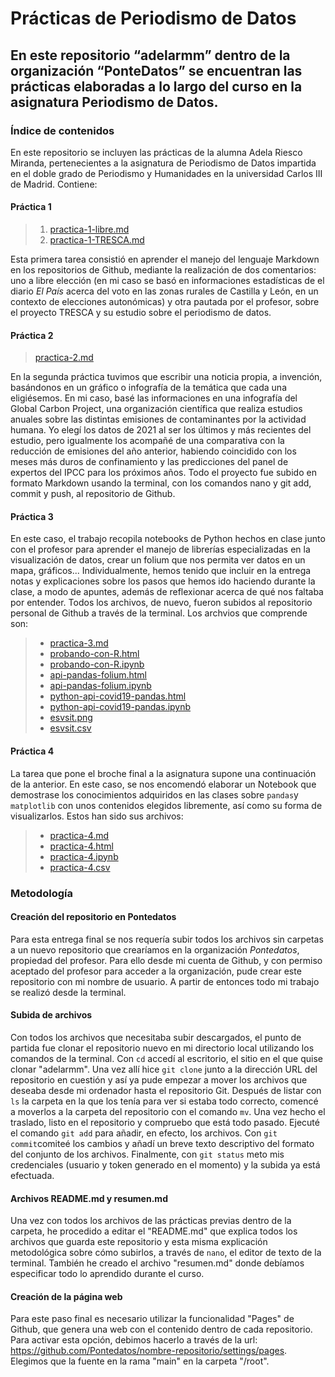 # Prácticas de Periodismo de Datos
## En este repositorio “adelarmm” dentro de la organización “PonteDatos” se encuentran las prácticas elaboradas a lo largo del curso en la asignatura Periodismo de Datos. 

### Índice de contenidos
En este repositorio se incluyen las prácticas de la alumna Adela Riesco Miranda, pertenecientes a la asignatura de Periodismo de Datos impartida en el doble grado de Periodismo y Humanidades en la universidad Carlos III de Madrid. Contiene:

 
#### Práctica 1


> 1. [practica-1-libre.md](https://github.com/adelarmm/repositorio-adelariesco/blob/main/practica-1-libre.md)
> 2. [practica-1-TRESCA.md](https://github.com/adelarmm/repositorio-adelariesco/blob/main/practica-1-tresca.md)

Esta primera tarea consistió en aprender el manejo del lenguaje Markdown en los repositorios de Github, mediante la realización de dos comentarios: uno a libre elección (en mi caso se basó en informaciones estadísticas de el diario *El País* acerca del voto en las zonas rurales de Castilla y León, en un contexto de elecciones autonómicas) y otra pautada por el profesor, sobre el proyecto TRESCA y su estudio sobre el periodismo de datos. 


#### Práctica 2

> [practica-2.md](https://github.com/adelarmm/repositorio-adelariesco/blob/main/practica-2.md)

En la segunda práctica tuvimos que escribir una noticia propia, a invención, basándonos en un gráfico o infografía de la temática que cada una eligiésemos. En mi caso, basé las informaciones en una infografía del Global Carbon Project, una organización científica que realiza estudios anuales sobre las distintas emisiones de contaminantes por la actividad humana. Yo elegí los datos de 2021 al ser los últimos y más recientes del estudio, pero igualmente los acompañé de una comparativa con la reducción de emisiones del año anterior, habiendo coincidido con los meses más duros de confinamiento y las predicciones del panel de expertos del IPCC para los próximos años. Todo el proyecto fue subido en formato Markdown usando la terminal, con los comandos nano y git add, commit y push, al repositorio de Github. 


#### Práctica 3

En este caso, el trabajo recopila notebooks de Python hechos en clase junto con el profesor para aprender el manejo de librerías especializadas en la visualización de datos, crear un folium que nos permita ver datos en un mapa, gráficos... Individualmente, hemos tenido que incluir en la entrega notas y explicaciones sobre los pasos que hemos ido haciendo durante la clase, a modo de apuntes, además de reflexionar acerca de qué nos faltaba por entender. Todos los archivos, de nuevo, fueron subidos al repositorio personal de Github a través de la terminal. Los archvios que comprende son: 


>  - [practica-3.md](https://github.com/adelarmm/repositorio-adelariesco/blob/main/practica-3/Practica-3.md)
>  - [probando-con-R.html](https://github.com/adelarmm/repositorio-adelariesco/blob/main/practica-3/probando-con-R.html)
>  - [probando-con-R.ipynb](https://github.com/adelarmm/repositorio-adelariesco/blob/main/practica-3/probando-con-R.html)
>  - [api-pandas-folium.html](https://github.com/adelarmm/repositorio-adelariesco/blob/main/practica-3/api-pandas-folium.html)
>  - [api-pandas-folium.ipynb](https://github.com/adelarmm/repositorio-adelariesco/blob/main/practica-3/api-pandas-folium.ipynb)
>  - [python-api-covid19-pandas.html](https://github.com/adelarmm/repositorio-adelariesco/blob/main/practica-3/python-api-covid19-pandas.html)
>  - [python-api-covid19-pandas.ipynb](https://github.com/adelarmm/repositorio-adelariesco/blob/main/practica-3/python-api-covid19-pandas.ipynb)
>  - [esvsit.png](https://github.com/adelarmm/repositorio-adelariesco/blob/main/practica-3/esvsit.png)
>  - [esvsit.csv](https://github.com/adelarmm/repositorio-adelariesco/blob/main/practica-3/esvsit.csv)


#### Práctica 4

La tarea que pone el broche final a la asignatura supone una continuación de la anterior. En este caso, se nos encomendó elaborar un Notebook que demostrase los conocimientos adquiridos en las clases sobre `pandas`y `matplotlib` con unos contenidos elegidos libremente, así como su forma de visualizarlos. Estos han sido sus archivos:

>  - [practica-4.md](https://github.com/Pontedatos/adelarmm/blob/main/practica-4.md)
>  - [practica-4.html](https://github.com/Pontedatos/adelarmm/blob/main/practica-4.html)
>  - [practica-4.ipynb](https://github.com/Pontedatos/adelarmm/blob/main/practica-4.ipynb)
>  - [practica-4.csv](https://github.com/Pontedatos/adelarmm/blob/main/practica-4.csv)


### Metodología 


#### Creación del repositorio en Pontedatos

Para esta entrega final se nos requería subir todos los archivos sin carpetas a un nuevo repositorio que crearíamos en la organización *Pontedatos*, propiedad del profesor. Para ello desde mi cuenta de Github, y con permiso aceptado del profesor para acceder a la organización, pude crear este repositorio con mi nombre de usuario. A partir de entonces todo mi trabajo se realizó desde la terminal.

#### Subida de archivos

Con todos los archivos que necesitaba subir descargados, el punto de partida fue clonar el repositorio nuevo en mi directorio local utilizando los comandos de la terminal. Con `cd` accedí al escritorio, el sitio en el que quise clonar "adelarmm". Una vez allí hice `git clone` junto a la dirección URL del repositorio en cuestión y así ya pude empezar a mover los archivos que deseaba desde mi ordenador hasta el repositorio Git. Después de listar con `ls` la carpeta en la que los tenía para ver si estaba todo correcto, comencé a moverlos a la carpeta del repositorio con el comando `mv`. Una vez hecho el traslado, listo en el repositorio y compruebo que está todo pasado. Ejecuté el comando `git add` para añadir, en efecto, los archivos. Con `git commit`comiteé los cambios y añadí un breve texto descriptivo del formato del conjunto de los archivos. Finalmente, con `git status` meto mis credenciales (usuario y token generado en el momento) y la subida ya está efectuada. 


#### Archivos README.md y resumen.md

Una vez con todos los archivos de las prácticas previas dentro de la carpeta, he procedido a editar el "README.md" que explica todos los archivos que guarda este repositorio y esta misma explicación metodológica sobre cómo subirlos, a través de `nano`, el editor de texto de la terminal. También he creado el archivo "resumen.md" donde debíamos especificar todo lo aprendido durante el curso.

#### Creación de la página web

Para este paso final es necesario utilizar la funcionalidad "Pages" de Github, que genera una web con el contenido dentro de cada repositorio. Para activar esta opción, debimos hacerlo a través de la url: https://github.com/Pontedatos/nombre-repositorio/settings/pages. Elegimos que la fuente en la rama "main" en la carpeta "/root". 
